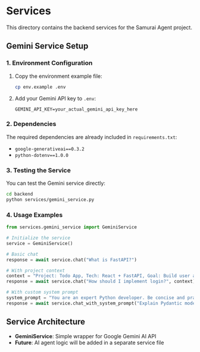 # Services

This directory contains the backend services for the Samurai Agent project.

## Gemini Service Setup

### 1. Environment Configuration

1. Copy the environment example file:
   ```bash
   cp env.example .env
   ```

2. Add your Gemini API key to `.env`:
   ```
   GEMINI_API_KEY=your_actual_gemini_api_key_here
   ```

### 2. Dependencies

The required dependencies are already included in `requirements.txt`:
- `google-generativeai==0.3.2`
- `python-dotenv==1.0.0`

### 3. Testing the Service

You can test the Gemini service directly:

```bash
cd backend
python services/gemini_service.py
```

### 4. Usage Examples

```python
from services.gemini_service import GeminiService

# Initialize the service
service = GeminiService()

# Basic chat
response = await service.chat("What is FastAPI?")

# With project context
context = "Project: Todo App, Tech: React + FastAPI, Goal: Build user auth"
response = await service.chat("How should I implement login?", context)

# With custom system prompt
system_prompt = "You are an expert Python developer. Be concise and practical."
response = await service.chat_with_system_prompt("Explain Pydantic models", system_prompt)
```

## Service Architecture

- **GeminiService**: Simple wrapper for Google Gemini AI API
- **Future**: AI agent logic will be added in a separate service file 